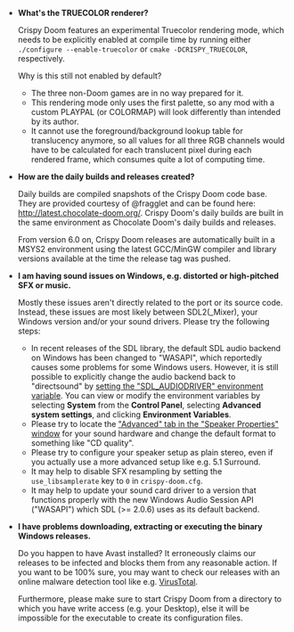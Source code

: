 - **What's the TRUECOLOR renderer?**

  Crispy Doom features an experimental Truecolor rendering mode, which needs to be explicitly enabled at compile time by running either `./configure --enable-truecolor` or `cmake -DCRISPY_TRUECOLOR`, respectively.

  Why is this still not enabled by default?

  - The three non-Doom games are in no way prepared for it.
  - This rendering mode only uses the first palette, so any mod with a custom PLAYPAL (or COLORMAP) will look differently than intended by its author.
  - It cannot use the foreground/background lookup table for translucency anymore, so all values for all three RGB channels would have to be calculated for each translucent pixel during each rendered frame, which consumes quite a lot of computing time.

- **How are the daily builds and releases created?**

  Daily builds are compiled snapshots of the Crispy Doom code base.
  They are provided courtesy of @fragglet and can be found here: http://latest.chocolate-doom.org/.
  Crispy Doom's daily builds are built in the same environment as Chocolate Doom's daily builds and releases.

  From version 6.0 on, Crispy Doom releases are automatically built in a MSYS2 environment using the latest GCC/MinGW compiler and library versions available at the time the release tag was pushed.

- **I am having sound issues on Windows, e.g. distorted or high-pitched SFX or music.**

  Mostly these issues aren't directly related to the port or its source code. Instead, these issues are most likely between SDL2(\_Mixer), your Windows version and/or your sound drivers. Please try the following steps:

  - In recent releases of the SDL library, the default SDL audio backend on Windows has been changed to "WASAPI", which reportedly causes some problems for some Windows users. However, it is still possible to explicitly change the audio backend back to "directsound" by [setting the "SDL_AUDIODRIVER" environment variable](https://wiki.libsdl.org/FAQUsingSDL#Win32-1). You can view or modify the environment variables by selecting **System** from the **Control Panel**, selecting **Advanced system settings**, and clicking **Environment Variables**.
  - Please try to locate the ["Advanced" tab in the "Speaker Properties" window](https://superuser.com/questions/698522/how-should-i-decide-on-a-default-audio-format) for your sound hardware and change the default format to something like "CD quality".
  - Please try to configure your speaker setup as plain stereo, even if you actually use a more advanced setup like e.g. 5.1 Surround.
  - It may help to disable SFX resampling by setting the `use_libsamplerate` key to `0` in `crispy-doom.cfg`.
  - It may help to update your sound card driver to a version that functions properly with the new Windows Audio Session API ("WASAPI") which SDL (>= 2.0.6) uses as its default backend.

- **I have problems downloading, extracting or executing the binary Windows releases.**

  Do you happen to have Avast installed? It erroneously claims our releases to be infected and blocks them from any reasonable action. If you want to be 100% sure, you may want to check our releases with an online malware detection tool like e.g. [VirusTotal](https://www.virustotal.com/#/home/upload).

  Furthermore, please make sure to start Crispy Doom from a directory to which you have write access (e.g. your Desktop), else it will be impossible for the executable to create its configuration files.
